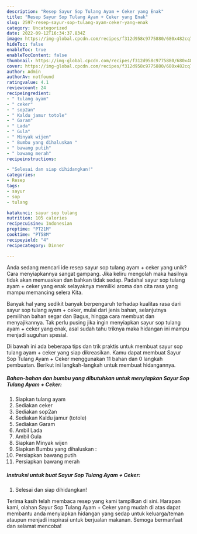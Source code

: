 ```yaml
---
description: "Resep Sayur Sop Tulang Ayam + Ceker yang Enak"
title: "Resep Sayur Sop Tulang Ayam + Ceker yang Enak"
slug: 2597-resep-sayur-sop-tulang-ayam-ceker-yang-enak
category: Uncategorized
date: 2022-09-12T16:34:37.834Z
image: https://img-global.cpcdn.com/recipes/f312d958c9775880/680x482cq70/sayur-sop-tulang-ayam-ceker-foto-resep-utama.jpg
hideToc: false
enableToc: true
enableTocContent: false
thumbnail: https://img-global.cpcdn.com/recipes/f312d958c9775880/680x482cq70/sayur-sop-tulang-ayam-ceker-foto-resep-utama.jpg
cover: https://img-global.cpcdn.com/recipes/f312d958c9775880/680x482cq70/sayur-sop-tulang-ayam-ceker-foto-resep-utama.jpg
author: Admin
authorAv: notfound
ratingvalue: 4.1
reviewcount: 24
recipeingredient:
- " tulang ayam"
- " ceker"
- " sop2an"
- " Kaldu jamur totole"
- " Garam"
- " Lada"
- " Gula"
- " Minyak wijen"
- " Bumbu yang dihaluskan "
- " bawang putih"
- " bawang merah"
recipeinstructions:

- "Selesai dan siap dihidangkan!"
categories:
- Resep
tags:
- sayur
- sop
- tulang

katakunci: sayur sop tulang 
nutrition: 105 calories
recipecuisine: Indonesian
preptime: "PT21M"
cooktime: "PT58M"
recipeyield: "4"
recipecategory: Dinner

---
```





Anda sedang mencari ide resep sayur sop tulang ayam + ceker yang unik? Cara menyiapkannya sangat gampang. Jika keliru mengolah maka hasilnya tidak akan memuaskan dan bahkan tidak sedap. Padahal sayur sop tulang ayam + ceker yang enak selayaknya memiliki aroma dan cita rasa yang mampu memancing selera Kita.





Banyak hal yang sedikit banyak berpengaruh terhadap kualitas rasa dari sayur sop tulang ayam + ceker, mulai dari jenis bahan, selanjutnya pemilihan bahan segar dan Bagus, hingga cara membuat dan menyajikannya. Tak perlu pusing jika ingin menyiapkan sayur sop tulang ayam + ceker yang enak,      asal sudah tahu triknya maka hidangan ini mampu menjadi suguhan spesial.





















Di bawah ini ada beberapa tips dan trik praktis untuk membuat sayur sop tulang ayam + ceker yang siap dikreasikan. Kamu dapat membuat Sayur Sop Tulang Ayam + Ceker menggunakan 11 bahan dan 0 langkah pembuatan. Berikut ini langkah-langkah untuk membuat hidangannya.

<!--inarticleads1-->

##### Bahan-bahan dan bumbu yang dibutuhkan untuk menyiapkan Sayur Sop Tulang Ayam + Ceker:

1. Siapkan  tulang ayam
1. Sediakan  ceker
1. Sediakan  sop2an
1. Sediakan  Kaldu jamur (totole)
1. Sediakan  Garam
1. Ambil  Lada
1. Ambil  Gula
1. Siapkan  Minyak wijen
1. Siapkan  Bumbu yang dihaluskan :
1. Persiapkan  bawang putih
1. Persiapkan  bawang merah




<!--inarticleads2-->

##### Instruksi untuk buat Sayur Sop Tulang Ayam + Ceker:


1. Selesai dan siap dihidangkan!



Terima kasih telah membaca resep yang kami tampilkan di sini. Harapan kami, olahan Sayur Sop Tulang Ayam + Ceker yang mudah di atas dapat membantu anda menyiapkan hidangan yang sedap untuk keluarga/teman ataupun menjadi inspirasi untuk berjualan makanan. Semoga bermanfaat dan selamat mencoba!
